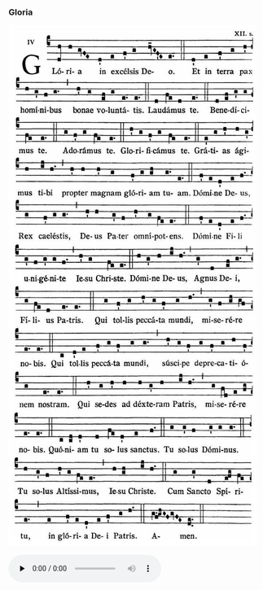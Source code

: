 ### Gloria

![](images/mass-xii-gloria.jpg)

<audio src="https://storage.googleapis.com/kyriale/djc_12_gloria_mp3_1.mp3" preload="none" controls="controls"></audio>
